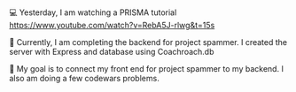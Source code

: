 💻 Yesterday, I am watching a PRISMA tutorial https://www.youtube.com/watch?v=RebA5J-rlwg&t=15s

📖 Currently, I am completing the backend for project spammer. I created the server with Express and database using Coachroach.db 

🎯 My goal is to connect my front end for project spammer to my backend. I also am doing a few codewars problems. 

